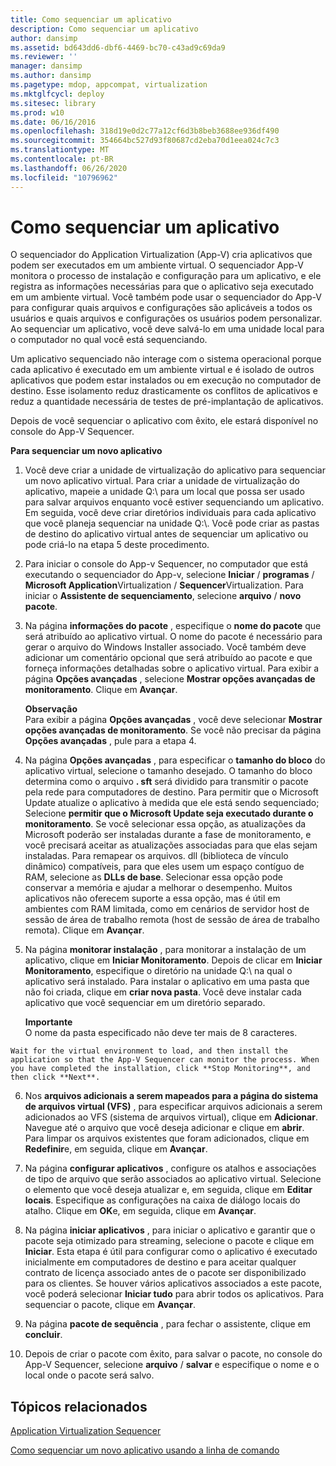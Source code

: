 ```yaml
---
title: Como sequenciar um aplicativo
description: Como sequenciar um aplicativo
author: dansimp
ms.assetid: bd643dd6-dbf6-4469-bc70-c43ad9c69da9
ms.reviewer: ''
manager: dansimp
ms.author: dansimp
ms.pagetype: mdop, appcompat, virtualization
ms.mktglfcycl: deploy
ms.sitesec: library
ms.prod: w10
ms.date: 06/16/2016
ms.openlocfilehash: 318d19e0d2c77a12cf6d3b8beb3688ee936df490
ms.sourcegitcommit: 354664bc527d93f80687cd2eba70d1eea024c7c3
ms.translationtype: MT
ms.contentlocale: pt-BR
ms.lasthandoff: 06/26/2020
ms.locfileid: "10796962"
---
```

# Como sequenciar um aplicativo


O sequenciador do Application Virtualization (App-V) cria aplicativos que podem ser executados em um ambiente virtual. O sequenciador App-V monitora o processo de instalação e configuração para um aplicativo, e ele registra as informações necessárias para que o aplicativo seja executado em um ambiente virtual. Você também pode usar o sequenciador do App-V para configurar quais arquivos e configurações são aplicáveis a todos os usuários e quais arquivos e configurações os usuários podem personalizar. Ao sequenciar um aplicativo, você deve salvá-lo em uma unidade local para o computador no qual você está sequenciando.

Um aplicativo sequenciado não interage com o sistema operacional porque cada aplicativo é executado em um ambiente virtual e é isolado de outros aplicativos que podem estar instalados ou em execução no computador de destino. Esse isolamento reduz drasticamente os conflitos de aplicativos e reduz a quantidade necessária de testes de pré-implantação de aplicativos.

Depois de você sequenciar o aplicativo com êxito, ele estará disponível no console do App-V Sequencer.

**Para sequenciar um novo aplicativo**

1.  Você deve criar a unidade de virtualização do aplicativo para sequenciar um novo aplicativo virtual. Para criar a unidade de virtualização do aplicativo, mapeie a unidade Q:\\ para um local que possa ser usado para salvar arquivos enquanto você estiver sequenciando um aplicativo. Em seguida, você deve criar diretórios individuais para cada aplicativo que você planeja sequenciar na unidade Q:\\. Você pode criar as pastas de destino do aplicativo virtual antes de sequenciar um aplicativo ou pode criá-lo na etapa 5 deste procedimento.

2.  Para iniciar o console do App-v Sequencer, no computador que está executando o sequenciador do App-v, selecione **Iniciar**  /  **programas**  /  **Microsoft Application**Virtualization  /  **Sequencer**Virtualization. Para iniciar o **Assistente de sequenciamento**, selecione **arquivo**  /  **novo pacote**.

3.  Na página **informações do pacote** , especifique o **nome do pacote** que será atribuído ao aplicativo virtual. O nome do pacote é necessário para gerar o arquivo do Windows Installer associado. Você também deve adicionar um comentário opcional que será atribuído ao pacote e que forneça informações detalhadas sobre o aplicativo virtual. Para exibir a página **Opções avançadas** , selecione **Mostrar opções avançadas de monitoramento**. Clique em **Avançar**.

    **Observação**  
    Para exibir a página **Opções avançadas** , você deve selecionar **Mostrar opções avançadas de monitoramento**. Se você não precisar da página **Opções avançadas** , pule para a etapa 4.



4.  Na página **Opções avançadas** , para especificar o **tamanho do bloco** do aplicativo virtual, selecione o tamanho desejado. O tamanho do bloco determina como o arquivo **. sft** será dividido para transmitir o pacote pela rede para computadores de destino. Para permitir que o Microsoft Update atualize o aplicativo à medida que ele está sendo sequenciado; Selecione **permitir que o Microsoft Update seja executado durante o monitoramento**. Se você selecionar essa opção, as atualizações da Microsoft poderão ser instaladas durante a fase de monitoramento, e você precisará aceitar as atualizações associadas para que elas sejam instaladas. Para remapear os arquivos. dll (biblioteca de vínculo dinâmico) compatíveis, para que eles usem um espaço contíguo de RAM, selecione as **DLLs de base**. Selecionar essa opção pode conservar a memória e ajudar a melhorar o desempenho. Muitos aplicativos não oferecem suporte a essa opção, mas é útil em ambientes com RAM limitada, como em cenários de servidor host de sessão de área de trabalho remota (host de sessão de área de trabalho remota). Clique em **Avançar**.

5.  Na página **monitorar instalação** , para monitorar a instalação de um aplicativo, clique em **Iniciar Monitoramento**. Depois de clicar em **Iniciar Monitoramento**, especifique o diretório na unidade Q:\\ na qual o aplicativo será instalado. Para instalar o aplicativo em uma pasta que não foi criada, clique em **criar nova pasta**. Você deve instalar cada aplicativo que você sequenciar em um diretório separado.

    **Importante**  
    O nome da pasta especificado não deve ter mais de 8 caracteres.



~~~
Wait for the virtual environment to load, and then install the application so that the App-V Sequencer can monitor the process. When you have completed the installation, click **Stop Monitoring**, and then click **Next**.
~~~

6. Nos **arquivos adicionais a serem mapeados para a página do sistema de arquivos virtual (VFS)** , para especificar arquivos adicionais a serem adicionados ao VFS (sistema de arquivos virtual), clique em **Adicionar**. Navegue até o arquivo que você deseja adicionar e clique em **abrir**. Para limpar os arquivos existentes que foram adicionados, clique em **Redefinir**e, em seguida, clique em **Avançar**.

7. Na página **configurar aplicativos** , configure os atalhos e associações de tipo de arquivo que serão associados ao aplicativo virtual. Selecione o elemento que você deseja atualizar e, em seguida, clique em **Editar locais**. Especifique as configurações na caixa de diálogo locais do atalho. Clique em **OK**e, em seguida, clique em **Avançar**.

8. Na página **iniciar aplicativos** , para iniciar o aplicativo e garantir que o pacote seja otimizado para streaming, selecione o pacote e clique em **Iniciar**. Esta etapa é útil para configurar como o aplicativo é executado inicialmente em computadores de destino e para aceitar qualquer contrato de licença associado antes de o pacote ser disponibilizado para os clientes. Se houver vários aplicativos associados a este pacote, você poderá selecionar **Iniciar tudo** para abrir todos os aplicativos. Para sequenciar o pacote, clique em **Avançar**.

9. Na página **pacote de sequência** , para fechar o assistente, clique em **concluir**.

10. Depois de criar o pacote com êxito, para salvar o pacote, no console do App-V Sequencer, selecione **arquivo**  /  **salvar** e especifique o nome e o local onde o pacote será salvo.

## Tópicos relacionados


[Application Virtualization Sequencer](application-virtualization-sequencer.md)

[Como sequenciar um novo aplicativo usando a linha de comando](how-to-sequence-a-new-application-by-using-the-command-line.md)









